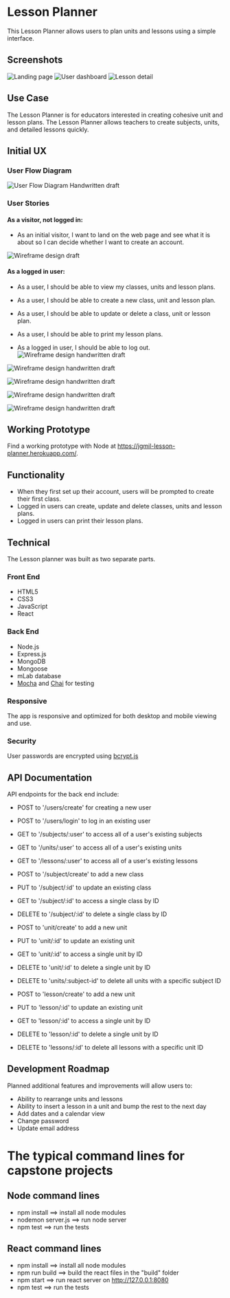 # Lesson Planner

This Lesson Planner allows users to plan units and lessons using a simple interface.

## Screenshots
![Landing page](https://github.com/jgmil/lesson-planner-fullstack-capstone/blob/master/public/img/screenshots/screencapture-jgmil-lesson-planner-landing.png?raw=true)
![User dashboard](https://github.com/jgmil/lesson-planner-fullstack-capstone/blob/master/public/img/screenshots/lesson-planner-user-dashboard.png?raw=true)
![Lesson detail](https://github.com/jgmil/lesson-planner-fullstack-capstone/blob/master/public/img/screenshots/lesson-planner-lesson-detail.png?raw=true)

## Use Case
The Lesson Planner is for educators interested in creating cohesive unit and lesson plans. The Lesson Planner allows teachers to create subjects, units, and detailed lessons quickly.

## Initial UX

### User Flow Diagram

![User Flow Diagram Handwritten draft](https://github.com/jgmil/lesson-planner-fullstack-capstone/blob/master/public/img/user-flow.jpg?raw=true)

### User Stories

#### As a visitor, not logged in:

* As an initial visitor, I want to land on the web page and see what it is about so I can decide whether I want to create an account.

![Wireframe design draft](https://github.com/jgmil/lesson-planner-fullstack-capstone/blob/master/public/img/landing-page.png?raw=true)

#### As a logged in user:

* As a user, I should be able to view my classes, units and lesson plans.

* As a user, I should be able to create a new class, unit and lesson plan.

* As a user, I should be able to update or delete a class, unit or lesson plan.

* As a user, I should be able to print my lesson plans.

* As a logged in user, I should be able to log out.
![Wireframe design handwritten draft](https://github.com/jgmil/lesson-planner-fullstack-capstone/blob/master/public/img/user-dashboard.png?raw=true)

![Wireframe design handwritten draft](https://github.com/jgmil/lesson-planner-fullstack-capstone/blob/master/public/img/create-subject.png?raw=true)

![Wireframe design handwritten draft](https://github.com/jgmil/lesson-planner-fullstack-capstone/blob/master/public/img/create-unit.png?raw=true)

![Wireframe design handwritten draft](https://github.com/jgmil/lesson-planner-fullstack-capstone/blob/master/public/img/create-lesson.png?raw=true)

![Wireframe design handwritten draft](https://github.com/jgmil/lesson-planner-fullstack-capstone/blob/master/public/img/lesson-details.png?raw=true)

## Working Prototype
Find a working prototype with Node at https://jgmil-lesson-planner.herokuapp.com/.

## Functionality
* When they first set up their account, users will be prompted to create their first class.
* Logged in users can create, update and delete classes, units and lesson plans.
* Logged in users can print their lesson plans.

## Technical
The Lesson planner was built as two separate parts.

### Front End
* HTML5
* CSS3
* JavaScript
* React

### Back End
* Node.js
* Express.js
* MongoDB
* Mongoose
* mLab database
* [Mocha](https://mochajs.org) and [Chai](http://chaijs.com/) for testing


### Responsive
The app is responsive and optimized for both desktop and mobile viewing and use.

### Security
User passwords are encrypted using [bcrypt.js](https://github.com/dcodeIO/bcrypt.js)

## API Documentation
API endpoints for the back end include:
* POST to '/users/create' for creating a new user
* POST to '/users/login' to log in an existing user

* GET to '/subjects/:user' to access all of a user's existing subjects
* GET to '/units/:user' to access all of a user's existing units
* GET to '/lessons/:user' to access all of a user's existing lessons

* POST to '/subject/create' to add a new class
* PUT to '/subject/:id' to update an existing class
* GET to '/subject/:id' to access a single class by ID
* DELETE to '/subject/:id' to delete a single class by ID

* POST to 'unit/create' to add a new unit
* PUT to 'unit/:id' to update an existing unit
* GET to 'unit/:id' to access a single unit by ID
* DELETE to 'unit/:id' to delete a single unit by ID
* DELETE to 'units/:subject-id' to delete all units with a specific subject ID

* POST to 'lesson/create' to add a new unit
* PUT to 'lesson/:id' to update an existing unit
* GET to 'lesson/:id' to access a single unit by ID
* DELETE to 'lesson/:id' to delete a single unit by ID
* DELETE to 'lessons/:id' to delete all lessons with a specific unit ID

## Development Roadmap
Planned additional features and improvements will allow users to:
* Ability to rearrange units and lessons
* Ability to insert a lesson in a unit and bump the rest to the next day
* Add dates and a calendar view
* Change password
* Update email address

#  The typical command lines for capstone projects

## Node command lines
* npm install ==> install all node modules
* nodemon server.js ==> run node server
* npm test ==> run the tests

## React command lines
* npm install ==> install all node modules
* npm run build ==> build the react files in the "build" folder
* npm start ==> run react server on http://127.0.0.1:8080
* npm test ==> run the tests

